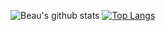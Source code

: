 ![Beau's github stats](https://github-readme-stats.vercel.app/api?username=beauwilliams&show_icons=true&theme=gruvbox)
[![Top Langs](https://github-readme-stats.vercel.app/api/top-langs/?username=anuraghazra&langs_count=8&layout=compact)](https://github.com/anuraghazra/github-readme-stats)
<!--![Top Languages Card](https://github-readme-stats.vercel.app/api/top-langs/?username=beauwilliams&theme=gruvbox)

<!--
**beauwilliams/beauwilliams** is a ✨ _special_ ✨ repository because its `README.md` (this file) appears on your GitHub profile.

Here are some ideas to get you started:

- 🔭 I’m currently working on ...
- 🌱 I’m currently learning ...
- 👯 I’m looking to collaborate on ...
- 🤔 I’m looking for help with ...
- 💬 Ask me about ...
- 📫 How to reach me: ...
- 😄 Pronouns: ...
- ⚡ Fun fact: ...
-->
